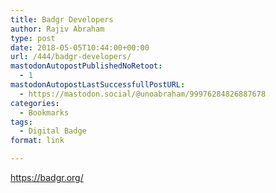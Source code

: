 ```yaml
---
title: Badgr Developers
author: Rajiv Abraham
type: post
date: 2018-05-05T10:44:00+00:00
url: /444/badgr-developers/
mastodonAutopostPublishedNoRetoot:
  - 1
mastodonAutopostLastSuccessfullPostURL:
  - https://mastodon.social/@unoabraham/99976284826887678
categories:
  - Bookmarks
tags:
  - Digital Badge
format: link

---
```

<https://badgr.org/>